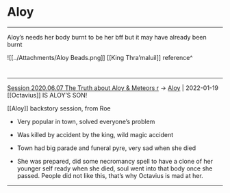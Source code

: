 # Aloy

---

Aloy’s needs her body burnt to be her bff but it may have already been burnt

![[../Attachments/Aloy Beads.png]] 
[[King Thra’maluil]] reference^

#
---

[Session 2020.06.07 The Truth about Aloy & Meteors r](../sessions/notes_matteo_brianedit/Session%202020.06.07%20The%20Truth%20about%20Aloy%20&%20Meteors%20r.md) -> [Aloy](TheWik-main/people/Aloy.md) | 2022-01-19
[[Octavius]] IS ALOY’S SON!

[[Aloy]] backstory session, from Roe

-   Very popular in town, solved everyone’s problem
    
-   Was killed by accident by the king, wild magic accident
    
-   Town had big parade and funeral pyre, very sad when she died
    
-   She was prepared, did some necromancy spell to have a clone of her younger self ready when she died, soul went into that body once she passed. People did not like this, that’s why Octavius is mad at her.

---
